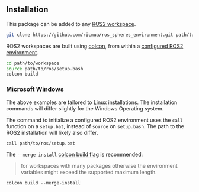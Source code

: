 <!-- License

Copyright 2022 Neuromechatronics Lab, Carnegie Mellon University (a.whit)

Contributors:
  a. whit. (nml@whit.contact)

This Source Code Form is subject to the terms of the Mozilla Public
License, v. 2.0. If a copy of the MPL was not distributed with this
file, You can obtain one at https://mozilla.org/MPL/2.0/.
-->

## Installation

This package can be added to any [ROS2 workspace].

```bash
git clone https://github.com/ricmua/ros_spheres_environment.git path/to/workspace/src/
```

ROS2 workspaces are built using [colcon], from within a 
[configured ROS2 environment].

```bash
cd path/to/workspace
source path/to/ros/setup.bash
colcon build
```

### Microsoft Windows

The above examples are tailored to Linux installations. The installation 
commands will differ slightly for the Windows Operating system.

The command to initialize a configured ROS2 environment uses the `call` 
function on a `setup.bat`, instead of `source` on `setup.bash`. The path to the 
ROS2 installation will likely also differ.

```
call path/to/ros/setup.bat
```

The `--merge-install` [colcon build flag] is recommended:

> for workspaces with many packages otherwise the environment variables might 
  exceed the supported maximum length.

```
colcon build --merge-install
```

<!---------------------------------------------------------------------
   References
---------------------------------------------------------------------->

[ROS2]: https://docs.ros.org/en/humble/index.html

[ROS2 workspace]: https://docs.ros.org/en/humble/Tutorials/Beginner-Client-Libraries/Creating-A-Workspace/Creating-A-Workspace.html

[colcon]: https://docs.ros.org/en/humble/Tutorials/Beginner-Client-Libraries/Colcon-Tutorial.html

[colcon build flag]: https://colcon.readthedocs.io/en/released/reference/verb/build.html

[configured ROS2 environment]: https://docs.ros.org/en/humble/Tutorials/Configuring-ROS2-Environment.html

